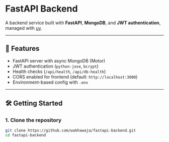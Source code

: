 # FastAPI Backend

A backend service built with **FastAPI**, **MongoDB**, and **JWT authentication**, managed with [uv](https://github.com/astral-sh/uv).

---

## 🚀 Features
- FastAPI server with async MongoDB (Motor)
- JWT authentication (`python-jose`, `bcrypt`)
- Health checks (`/api/health`, `/api/db-health`)
- CORS enabled for frontend (default: `http://localhost:3000`)
- Environment-based config with `.env`

---

## 🛠️ Getting Started

### 1. Clone the repository
```bash
git clone https://github.com/wakhawaja/fastapi-backend.git
cd fastapi-backend
